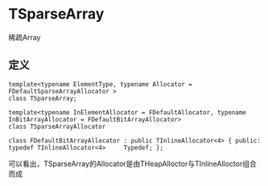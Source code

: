 # TSparseArray
稀疏Array
## 定义
	
	template<typename ElementType, typename Allocator = FDefaultSparseArrayAllocator >
	class TSparseArray;

	template<typename InElementAllocator = FDefaultAllocator, typename InBitArrayAllocator = FDefaultBitArrayAllocator>
	class TSparseArrayAllocator

	class FDefaultBitArrayAllocator : public TInlineAllocator<4> { public: typedef TInlineAllocator<4>     Typedef; };

可以看出，TSparseArray的Allocator是由THeapAlloctor与TInlineAlloctor组合而成